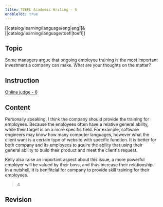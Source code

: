 ```yaml
---
title: TOEFL Academic Writing - 6
enableToc: true
---
```

[[catalog/learning/language/eng|eng]]&
[[catalog/learning/language/toefl|toefl]]   

## Topic
Some managers argue that ongoing employee training is the most important investment a company can make. What are your thoughts on the matter?

## Instruction

[Online judge - 6](https://ibt2-toefl-pt.ets.org/dg?code=A06&_gl=1*1hmxrv6*_gcl_au*ODQ2Mjc5MjE0LjE2ODEyMTE0MzU.*_ga*MTE4NTQ1NjgxNi4xNjgxMjExNDM1*_ga_T2TH8KSGFZ*MTY4NTA5MjM1NS41LjAuMTY4NTA5MjQwNi45LjAuMA..&_ga=2.225473946.181538343.1685082710-1185456816.1681211435)

## Content

Personally speaking, I think the company should provide the training for employees. Because the enployees often have a relative general ability, while their target is on a more specific field. For example, software engineers may know how many computer languages, however what the client want is a certain type of website with specific function. It is better for both company and its employees to aquire the ability that using their general ability to build their product and meet the client's request.

Kelly also raise an important aspect about this issue, a more powerful employer will be valued by their boss, and thus increase their relationship. In a nutshell, it is benifitcial for company to provide skill training for their employees.

> 4

## Revision

